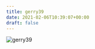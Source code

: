 ```yaml
---
title: gerry39
date: 2021-02-06T10:39:07+00:00
draft: false
---
```


![gerry39](/images/2011%20176.jpeg)


